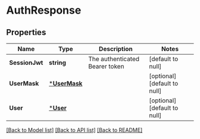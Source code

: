 # AuthResponse

## Properties
Name | Type | Description | Notes
------------ | ------------- | ------------- | -------------
**SessionJwt** | **string** | The authenticated Bearer token | [default to null]
**UserMask** | [***UserMask**](UserMask.md) |  | [optional] [default to null]
**User** | [***User**](User.md) |  | [optional] [default to null]

[[Back to Model list]](../README.md#documentation-for-models) [[Back to API list]](../README.md#documentation-for-api-endpoints) [[Back to README]](../README.md)

